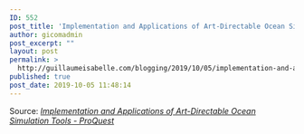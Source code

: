 ```yaml
---
ID: 552
post_title: 'Implementation and Applications of Art-Directable Ocean Simulation Tools &#8211; ProQuest'
author: gicomadmin
post_excerpt: ""
layout: post
permalink: >
  http://guillaumeisabelle.com/blogging/2019/10/05/implementation-and-applications-of-art-directable-ocean-simulation-tools-proquest/
published: true
post_date: 2019-10-05 11:48:14
---
```

<!-- wp:block-lab/researchabstract {"abstract":"Ocean effects are important aspects of the filmmaking. They help to establish emotions and dynamism via the behaviors of the oceans, and provides the different atmosphere for storytelling by creating various ocean scenarios. Gilligan is a prototype environmental scene simulator, whose core technique of the ocean simulation has been widely used in feature film productions. This thesis develops ocean simulation tools working with Maya and Houdini with the techniques provided\nby Gilligan. The Gilligan-Maya workflow executes ocean simulation methods in Gilligan to simulate oceans. The Gilligan-Houdini workflow integrates Gilligan into Houdini, containing a Houdini wrapper of Gilligan, along with a series of Houdini digital assets to support the usage. Artists can use these tools to generate ocean effects, with controls to simplify the production workflow, and well-exposed to all the simulation data for advanced development. This thesis demonstrates several\napplications with different ocean effects scenarios: ocean environment creation, ocean with floating objects, and ocean character effects.","keywords":"simulation"} /-->

Source: *[Implementation and Applications of Art-Directable Ocean Simulation Tools - ProQuest][1]*

 [1]: https://search.proquest.com/docview/2185110841/?pq-origsite=primo